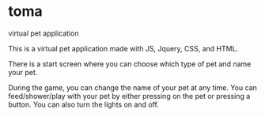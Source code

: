 # toma
virtual pet application 


This is a virtual pet application made with JS, Jquery, CSS, and HTML. 

There is a start screen where you can choose which type of pet and name your pet. 

During the game, you can change the name of your pet at any time. You can feed/shower/play with your pet by either pressing on the pet or pressing a button. 
You can also turn the lights on and off. 

